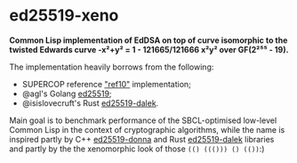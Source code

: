 # ed25519-xeno

**Common Lisp implementation of EdDSA on top of curve isomorphic 
to the twisted Edwards curve -x²+y² = 1 - 121665/121666 x²y² 
over GF(2²⁵⁵ - 19).**

The implementation heavily borrows from the following:

- SUPERCOP reference ["ref10"][ref10] implementation;
- @agl's Golang [ed25519][golang];
- @isislovecruft's Rust [ed25519-dalek][rust].

Main goal is to benchmark performance of the SBCL-optimised low-level 
Common Lisp in the context of cryptographic algorithms, while 
the name is inspired partly by C++ [ed25519-donna][cpp] and 
Rust [ed25519-dalek][rust] libraries and partly by the the xenomorphic
look of those `(() ((())) () (())`:)


[ref10]: https://bench.cr.yp.to/supercop.html
[golang]: https://github.com/agl/ed25519
[cpp]: https://github.com/floodyberry/ed25519-donna
[rust]: https://github.com/isislovecruft/ed25519-dalek

